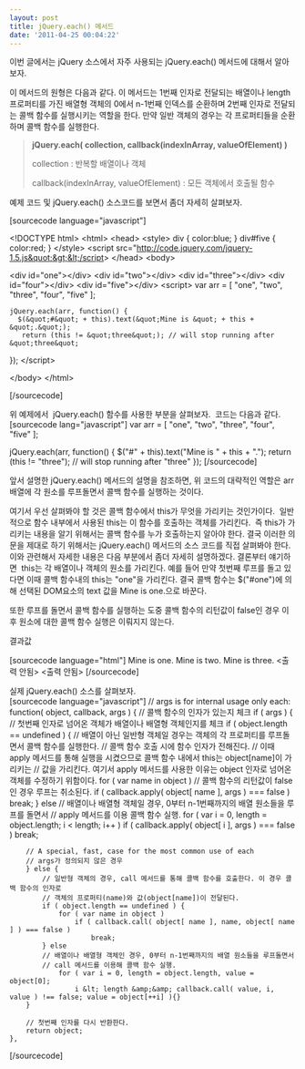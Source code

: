 ```yaml
---
layout: post
title: jQuery.each() 메서드
date: '2011-04-25 00:04:22'
---
```


이번 글에서는 jQuery 소스에서 자주 사용되는 jQuery.each() 메서드에 대해서 알아보자.

이 메서드의 원형은 다음과 같다.
이 메서드는 1번째 인자로 전달되는 배열이나 length 프로퍼티를 가진 배열형 객체의 0에서 n-1번째 인덱스를 순환하며 2번째 인자로 전달되는 콜백 함수를 실행시키는 역할을 한다. 만약 일반 객체의 경우는 각 프로퍼티들을 순환하며 콜백 함수를 실행한다.
<blockquote><strong>jQuery.each( collection, callback(indexInArray, valueOfElement) )</strong>

collection : 반복할 배열이나 객체

callback(indexInArray, valueOfElement) : 모든 객체에서 호출될 함수</blockquote>
예제 코드 및 jQuery.each() 소스코드를 보면서 좀더 자세히 살펴보자.

[sourcecode language="javascript"]

&lt;!DOCTYPE html&gt;
&lt;html&gt;
&lt;head&gt;
  &lt;style&gt;
  div { color:blue; }
  div#five { color:red; }
  &lt;/style&gt;
  &lt;script src=&quot;http://code.jquery.com/jquery-1.5.js&quot;&gt;&lt;/script&gt;
&lt;/head&gt;
&lt;body&gt;

  &lt;div id=&quot;one&quot;&gt;&lt;/div&gt;
  &lt;div id=&quot;two&quot;&gt;&lt;/div&gt;
  &lt;div id=&quot;three&quot;&gt;&lt;/div&gt;
  &lt;div id=&quot;four&quot;&gt;&lt;/div&gt;
  &lt;div id=&quot;five&quot;&gt;&lt;/div&gt;
&lt;script&gt;
    var arr = [ &quot;one&quot;, &quot;two&quot;, &quot;three&quot;, &quot;four&quot;, &quot;five&quot; ];

    jQuery.each(arr, function() {
      $(&quot;#&quot; + this).text(&quot;Mine is &quot; + this + &quot;.&quot;);
       return (this != &quot;three&quot;); // will stop running after &quot;three&quot;
   });
&lt;/script&gt;

&lt;/body&gt;
&lt;/html&gt;

[/sourcecode]

위 예제에서  jQuery.each() 함수를 사용한 부분을 살펴보자.  코드는 다음과 같다.
[sourcecode lang="javascript"]
 var arr = [ &quot;one&quot;, &quot;two&quot;, &quot;three&quot;, &quot;four&quot;, &quot;five&quot; ];

 jQuery.each(arr, function() {
    $(&quot;#&quot; + this).text(&quot;Mine is &quot; + this + &quot;.&quot;);
    return (this != &quot;three&quot;); // will stop running after &quot;three&quot;
 });
[/sourcecode]

앞서 설명한 jQuery.each() 메서드의 설명을 참조하면, 위 코드의 대략적인 역할은 arr 배열에 각 원소를 루프돌면서 콜백 함수를 실행하는 것이다.

여기서 우선 살펴봐야 할 것은 콜백 함수에서 this가 무엇을 가리키는 것인가이다.  일반적으로 함수 내부에서 사용된 this는 이 함수를 호출하는 객체를 가리킨다.  즉 this가 가리키는 내용을 알기 위해서는 콜백 함수를 누가 호출하는지 알아야 한다. 결국 이러한 의문을 제대로 하기 위해서는 jQuery.each() 메서드의 소스 코드를 직접 살펴봐야 한다. 이와 관련해서 자세한 내용은 다음 부분에서 좀더 자세히 설명하겠다. 결론부터 얘기하면  this는 각 배열이나 객체의 원소를 가리킨다. 예를 들어 만약 첫번째 루프를 돌고 있다면 이때 콜백 함수내의 this는 "one"을 가리킨다. 결국 콜백 함수는 $("#one")에 의해 선택된 DOM요소의 text 값을 Mine is one.으로 바꾼다.

또한 루프를 돌면서 콜백 함수를 실행하는 도중 콜백 함수의 리턴값이 false인 경우 이후 원소에 대한 콜백 함수 실행은 이뤄지지 않는다.

결과값

[sourcecode language="html"]
Mine is one.
Mine is two.
Mine is three.
&lt;출력 안됨&gt;
&lt;출력 안됨&gt;
[/sourcecode]

 실제 jQuery.each() 소스를 살펴보자.  
[sourcecode language="javascript"]
	// args is for internal usage only
	each: function( object, callback, args ) {
		// 콜백 함수의 인자가 있는지 체크
		if ( args ) {
			// 첫번째 인자로 넘어온 객체가 배열이나 배열형 객체인지를 체크
			if ( object.length == undefined ) {
				// 배열이 아닌 일반형 객체일 경우는 객체의 각 프로퍼티를 루프돌면서 콜백 함수를 실행한다.
				// 콜백 함수 호출 시에 함수 인자가 전해진다.
				// 이때 apply 메서드를 통해 실행을 시켰으므로 콜백 함수 내에서 this는 object[name]이 가리키는
				// 값을 가리킨다. 여기서 apply 메서드를 사용한 이유는 object 인자로 넘어온 객체를 수정하기 위함이다.
				for ( var name in object )
                                        // 콜백 함수의 리턴값이 false인 경우 루프는 취소된다.
					if ( callback.apply( object[ name ], args ) === false )
						break;
			} else
				// 배열이나 배열형 객체일 경우, 0부터 n-1번째까지의 배열 원소들을 루프를 돌면서
				// apply 메서드를 이용 콜백 함수 실행.
				for ( var i = 0, length = object.length; i &lt; length; i++ )
					if ( callback.apply( object[ i ], args ) === false )
						break;

		// A special, fast, case for the most common use of each
		// args가 정의되지 않은 경우
		} else {
			// 일반형 객체의 경우, call 메서드를 통해 콜백 함수를 호출한다. 이 경우 콜백 함수의 인자로
			// 객체의 프로퍼티(name)와 값(object[name])이 전달된다.
			if ( object.length == undefined ) {
				for ( var name in object )
					if ( callback.call( object[ name ], name, object[ name ] ) === false )
						break;
			} else
			// 배열이나 배열형 객체인 경우, 0부터 n-1번째까지의 배열 원소들을 루프돌면서
			// call 메서드를 이용해 콜백 함수 실행.
				for ( var i = 0, length = object.length, value = object[0];
					i &lt; length &amp;&amp; callback.call( value, i, value ) !== false; value = object[++i] ){}
		}

		// 첫번째 인자를 다시 반환한다.
		return object;
	},
[/sourcecode]

</pre>